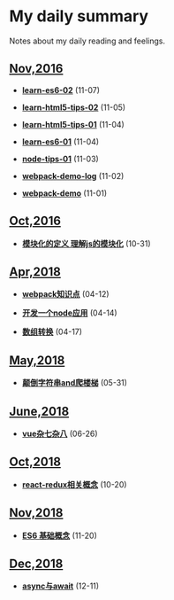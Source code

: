 # My daily summary
Notes about my daily reading and feelings.

## [Nov,2016](2016/Nov/)

- **[learn-es6-02](2016/Nov/7th/learn-es6-02.md)** (11-07)

- **[learn-html5-tips-02](2016/Nov/5th/learn-html5-tips-02.md)** (11-05)

- **[learn-html5-tips-01](2016/Nov/4th/learn-html5-tips-01.md)** (11-04)

- **[learn-es6-01](2016/Nov/4th/learn-es6-01.md)** (11-04)

- **[node-tips-01](2016/Nov/3rd/node-tips-01.md)** (11-03)

- **[webpack-demo-log](2016/Nov/2nd/webpack-log.md)** (11-02) 

- **[webpack-demo](2016/Nov/2nd/webpack-log.md)** (11-01)



## [Oct,2016](2016/Oct/)

- **[模块化的定义 理解js的模块化](2016/Oct/31st/module.md)** (10-31)

## [Apr,2018](2018/Apr/)

- **[webpack知识点](2018/Apr/webpack知识点.md)** (04-12)

- **[开发一个node应用](2018/Apr/开发一个node应用.md)** (04-14)

- **[数组转换](2018/Apr/数组转换.md)** (04-17)

## [May,2018](2018/May/)

- **[颠倒字符串and爬楼梯](2018/May/颠倒字符串and爬楼梯.md)** (05-31)

## [June,2018](2018/June/)

- **[vue杂七杂八](2018/June/some-vue-tips.md)** (06-26)

## [Oct,2018](2018/Oct/)

- **[react-redux相关概念](2018/Oct/react-redux-note.md)** (10-20)

## [Nov,2018](2018/Nov/)

- **[ES6 基础概念](2018/Nov/ES6基础.md)** (11-20)

## [Dec,2018](2018/Dec/)

- **[async与await](2018/Dec/async与await.md)** (12-11)
